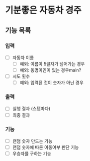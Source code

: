 # 기분좋은 자동차 경주 

## 기능 목록

### 입력
- [ ] 자동차 이름
  - [ ] 예외: 이름이 5글자가 넘어가는 경우
  - [ ] 예외: 동명이인이 있는 경우main?
- [ ] 시도 횟수
  - [ ] 예외: 입력된 것이 숫자가 아닌 경우

### 출력
- [ ] 실행 결과 (스텝마다)
- [ ] 최종 결과

### 기능
- [ ] 랜덤 숫자 만드는 기능
- [ ] 랜덤 숫자에 따른 이동여부 판단 기능
- [ ] 우승자를 구하는 기능